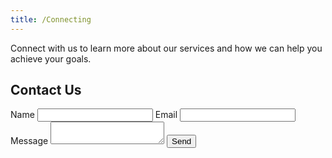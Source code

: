 ```yaml
---
title: /Connecting
---
```


Connect with us to learn more about our services and how we can help you achieve your goals.

<div class="contact">
  <div class="contact__form">
    <h2 class="contact__title">Contact Us</h2>
    <form name="contact_about_ai" netlify>
      <label for="name">Name</label>
      <input type="text" id="name" name="name" required>
      <label for="email">Email</label>
      <input type="email" id="email" name="_replyto" required>
      <label for="message">Message</label>
      <textarea id="message" name="message" required></textarea>
      <button type="submit">Send</button>
    </form>
  </div>
  